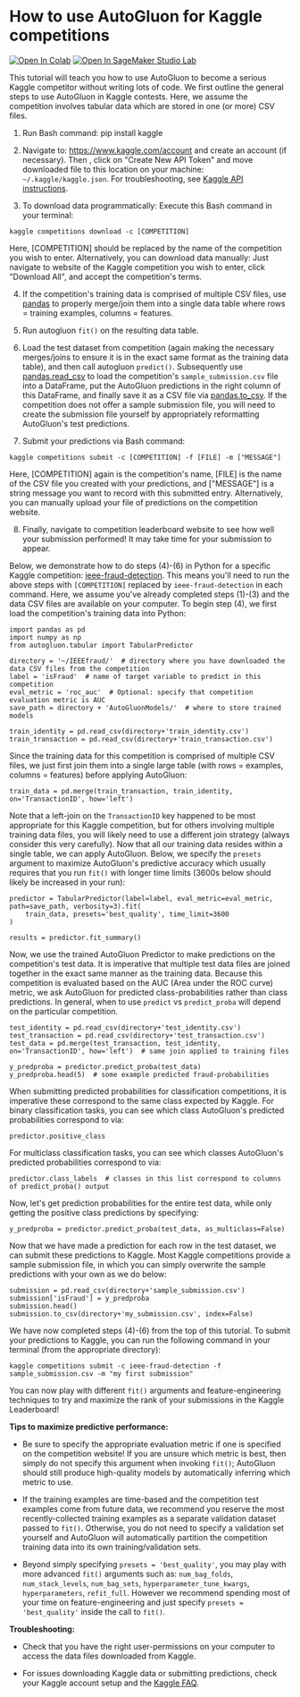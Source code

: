 # How to use AutoGluon for Kaggle competitions

[![Open In Colab](https://colab.research.google.com/assets/colab-badge.svg)](https://colab.research.google.com/github/autogluon/autogluon/blob/master/docs/tutorials/tabular/advanced/tabular-kaggle.ipynb)
[![Open In SageMaker Studio Lab](https://studiolab.sagemaker.aws/studiolab.svg)](https://studiolab.sagemaker.aws/import/github/autogluon/autogluon/blob/master/docs/tutorials/tabular/advanced/tabular-kaggle.ipynb)



This tutorial will teach you how to use AutoGluon to become a serious Kaggle competitor without writing lots of code.
We first outline the general steps to use AutoGluon in Kaggle contests. Here, we assume the competition involves tabular data which are stored in one (or more) CSV files.

1) Run Bash command: pip install kaggle

2) Navigate to: https://www.kaggle.com/account and create an account (if necessary).
Then , click on "Create New API Token" and move downloaded file to this location on your machine: `~/.kaggle/kaggle.json`. For troubleshooting, see [Kaggle API instructions](https://www.kaggle.com/docs/api).

3) To download data programmatically: Execute this Bash command in your terminal:

`kaggle competitions download -c [COMPETITION]`

Here, [COMPETITION] should be replaced by the name of the competition you wish to enter.
Alternatively, you can download data manually: Just navigate to website of the Kaggle competition you wish to enter, click "Download All", and accept the competition's terms.

4) If the competition's training data is comprised of multiple CSV files, use [pandas](https://pandas.pydata.org/pandas-docs/stable/user_guide/merging.html) to properly merge/join them into a single data table where rows = training examples, columns = features.

5) Run autogluon `fit()` on the resulting data table.

6) Load the test dataset from competition (again making the necessary merges/joins to ensure it is in the exact same format as the training data table), and then call autogluon `predict()`.  Subsequently use [pandas.read_csv](https://pandas.pydata.org/pandas-docs/stable/reference/api/pandas.read_csv.html) to load the competition's `sample_submission.csv` file into a DataFrame, put the AutoGluon predictions in the right column of this DataFrame, and finally save it as a CSV file via [pandas.to_csv](https://pandas.pydata.org/pandas-docs/stable/reference/api/pandas.DataFrame.to_csv.html). If the competition does not offer a sample submission file, you will need to create the submission file yourself by appropriately reformatting AutoGluon's test predictions.

7) Submit your predictions via Bash command:

`kaggle competitions submit -c [COMPETITION] -f [FILE] -m ["MESSAGE"]`

Here, [COMPETITION] again is the competition's name, [FILE] is the name of the CSV file you created with your predictions, and ["MESSAGE"] is a string message you want to record with this submitted entry. Alternatively, you can  manually upload your file of predictions on the competition website.

8) Finally, navigate to competition leaderboard website to see how well your submission performed!
It may take time for your submission to appear.



Below, we demonstrate how to do steps (4)-(6) in Python for a specific Kaggle competition: [ieee-fraud-detection](https://www.kaggle.com/c/ieee-fraud-detection/).
This means you'll need to run the above steps with `[COMPETITION]` replaced by `ieee-fraud-detection` in each command.  Here, we assume you've already completed steps (1)-(3) and the data CSV files are available on your computer. To begin step (4), we first load the competition's training data into Python:

```
import pandas as pd
import numpy as np
from autogluon.tabular import TabularPredictor

directory = '~/IEEEfraud/'  # directory where you have downloaded the data CSV files from the competition
label = 'isFraud'  # name of target variable to predict in this competition
eval_metric = 'roc_auc'  # Optional: specify that competition evaluation metric is AUC
save_path = directory + 'AutoGluonModels/'  # where to store trained models

train_identity = pd.read_csv(directory+'train_identity.csv')
train_transaction = pd.read_csv(directory+'train_transaction.csv')
```


Since the training data for this competition is comprised of multiple CSV files, we just first join them into a single large table (with rows = examples, columns = features) before applying AutoGluon:

```
train_data = pd.merge(train_transaction, train_identity, on='TransactionID', how='left')
```


Note that a left-join on the `TransactionID` key happened to be most appropriate for this Kaggle competition, but for others involving multiple training data files, you will likely need to use a different join strategy (always consider this very carefully). Now that all our training data resides within a single table, we can apply AutoGluon. Below, we specify the `presets` argument to maximize AutoGluon's predictive accuracy which usually requires that you run `fit()` with longer time limits (3600s below should likely be increased in your run):

```
predictor = TabularPredictor(label=label, eval_metric=eval_metric, path=save_path, verbosity=3).fit(
    train_data, presets='best_quality', time_limit=3600
)

results = predictor.fit_summary()
```


Now, we use the trained AutoGluon Predictor to make predictions on the competition's test data. It is imperative that multiple test data files are joined together in the exact same manner as the training data. Because this competition is evaluated based on the AUC (Area under the ROC curve) metric, we ask AutoGluon for predicted class-probabilities rather than class predictions. In general, when to use `predict` vs `predict_proba` will depend on the particular competition.

```
test_identity = pd.read_csv(directory+'test_identity.csv')
test_transaction = pd.read_csv(directory+'test_transaction.csv')
test_data = pd.merge(test_transaction, test_identity, on='TransactionID', how='left')  # same join applied to training files

y_predproba = predictor.predict_proba(test_data)
y_predproba.head(5)  # some example predicted fraud-probabilities
```


When submitting predicted probabilities for classification competitions, it is imperative these correspond to the same class expected by Kaggle. For binary classification tasks, you can see which class AutoGluon's predicted probabilities correspond to via:

```
predictor.positive_class
```


For multiclass classification tasks, you can see which classes AutoGluon's predicted probabilities correspond to via:

```
predictor.class_labels  # classes in this list correspond to columns of predict_proba() output
```


Now, let's get prediction probabilities for the entire test data, while only getting the positive class predictions by specifying:

```
y_predproba = predictor.predict_proba(test_data, as_multiclass=False)
```


Now that we have made a prediction for each row in the test dataset, we can submit these predictions to Kaggle. Most Kaggle competitions provide a sample submission file, in which you can simply overwrite the sample predictions with your own as we do below:

```
submission = pd.read_csv(directory+'sample_submission.csv')
submission['isFraud'] = y_predproba
submission.head()
submission.to_csv(directory+'my_submission.csv', index=False)
```


We have now completed steps (4)-(6) from the top of this tutorial. To submit your predictions to Kaggle, you can run the following command in your terminal (from the appropriate directory):

`kaggle competitions submit -c ieee-fraud-detection -f sample_submission.csv -m "my first submission"`

You can now play with different `fit()` arguments and feature-engineering techniques to try and maximize the rank of your submissions in the Kaggle Leaderboard!


**Tips to maximize predictive performance:**

   - Be sure to specify the appropriate evaluation metric if one is specified on the competition website! If you are unsure which metric is best, then simply do not specify this argument when invoking `fit()`; AutoGluon should still produce high-quality models by automatically inferring which metric to use.

   - If the training examples are time-based and the competition test examples come from future data, we recommend you reserve the most recently-collected training examples as a separate validation dataset passed to `fit()`. Otherwise, you do not need to specify a validation set yourself and AutoGluon will automatically partition the competition training data into its own training/validation sets.

   - Beyond simply specifying `presets = 'best_quality'`, you may play with more advanced `fit()` arguments such as: `num_bag_folds`, `num_stack_levels`, `num_bag_sets`, `hyperparameter_tune_kwargs`, `hyperparameters`, `refit_full`. However we recommend spending most of your time on feature-engineering and just specify `presets = 'best_quality'` inside the call to `fit()`.


**Troubleshooting:**

- Check that you have the right user-permissions on your computer to access the data files downloaded from Kaggle.

- For issues downloading Kaggle data or submitting predictions, check your Kaggle account setup and the [Kaggle FAQ](https://www.kaggle.com/general/14438).
